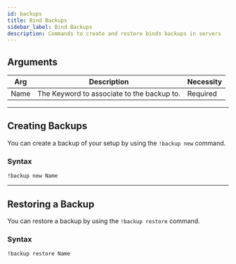 ```yaml
---
id: backups
title: Bind Backups
sidebar_label: Bind Backups
description: Commands to create and restore binds backups in servers
---
```




## Arguments

| Arg  | Description | Necessity |
| ---  |     ---     |    ---    |
| Name | The Keyword to associate to the backup to. | Required |
___


## Creating Backups

You can create a backup of your setup by using the `!backup new` command. 

### Syntax

```text
!backup new Name
```
___


## Restoring a Backup

You can restore a backup by using the `!backup restore` command.

### Syntax

```text
!backup restore Name
```
